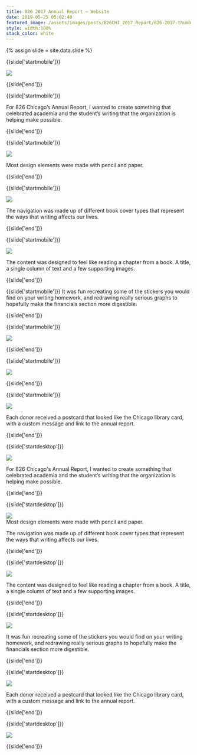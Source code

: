 ```yaml
---
title: 826 2017 Annual Report — Website
date: 2019-05-25 05:02:40
featured_image: /assets/images/posts/826CHI_2017_Report/826-2017-thumb.jpg
style: width:100%
stack_color: white
---
```

{% assign slide = site.data.slide %}


{{slide['startmobile']}}

<div><img class='full-height' src='{{ site.url }}/assets/images/posts/826CHI_2017_Report/826-2017-1-mobile.png' srcset='{{ site.url }}/assets/images/posts/826CHI_2017_Report/826-2017-1-mobile.png 375w, {{ site.url }}/assets/images/posts/826CHI_2017_Report/826-2017-1-mobile@2x.png 750w, {{ site.url }}/assets/images/posts/826CHI_2017_Report/826-2017-1-mobile@3x.png 1125w'></div>

<p class='bg-dark'></p>


{{slide['end']}}



{{slide['startmobile']}}

For 826 Chicago’s Annual Report, I wanted to create something that celebrated academia and the student’s writing that the organization is helping make possible.

{{slide['end']}}



{{slide['startmobile']}}

<div><img class='full-height' src='{{ site.url }}/assets/images/posts/826CHI_2017_Report/826-2017-2-mobile.png' srcset='{{ site.url }}/assets/images/posts/826CHI_2017_Report/826-2017-2-mobile.png 375w, {{ site.url }}/assets/images/posts/826CHI_2017_Report/826-2017-2-mobile@2x.png 750w, {{ site.url }}/assets/images/posts/826CHI_2017_Report/826-2017-2-mobile@3x.png 1125w'></div>

<p class='bg-dark'>Most design elements were made with pencil and paper.</p>

{{slide['end']}}



{{slide['startmobile']}}

<div><img class='full-height' src='{{ site.url }}/assets/images/posts/826CHI_2017_Report/826-2017-3-mobile.png' srcset='{{ site.url }}/assets/images/posts/826CHI_2017_Report/826-2017-3-mobile.png 375w, {{ site.url }}/assets/images/posts/826CHI_2017_Report/826-2017-3-mobile@2x.png 750w, {{ site.url }}/assets/images/posts/826CHI_2017_Report/826-2017-3-mobile@3x.png 1125w'></div>

<p class='bg-dark'>The navigation was made up of different book cover types that represent the ways that writing affects our lives.</p>


{{slide['end']}}



{{slide['startmobile']}}

<div><img class='full-height' src='{{ site.url }}/assets/images/posts/826CHI_2017_Report/826-2017-4-mobile.png' srcset='{{ site.url }}/assets/images/posts/826CHI_2017_Report/826-2017-4-mobile.png 375w, {{ site.url }}/assets/images/posts/826CHI_2017_Report/826-2017-4-mobile@2x.png 750w, {{ site.url }}/assets/images/posts/826CHI_2017_Report/826-2017-4-mobile@3x.png 1125w'></div>

<p class='bg-dark'>The content was designed to feel like reading a chapter from a book. A title, a single column of text and a few supporting images.</p>

{{slide['end']}}


{{slide['startmobile']}}
It was fun recreating some of the stickers you would find on your writing homework, and redrawing really serious graphs to hopefully make the financials section more digestible.

{{slide['end']}}




{{slide['startmobile']}}

<div><img class='full-height' src='{{ site.url }}/assets/images/posts/826CHI_2017_Report/826-2017-5-mobile.png' srcset='{{ site.url }}/assets/images/posts/826CHI_2017_Report/826-2017-5-mobile.png 375w, {{ site.url }}/assets/images/posts/826CHI_2017_Report/826-2017-5-mobile@2x.png 750w, {{ site.url }}/assets/images/posts/826CHI_2017_Report/826-2017-5-mobile@3x.png 1125w'></div>

<p class='bg-dark'></p>

{{slide['end']}}




{{slide['startmobile']}}

<div><img class='full-height' src='{{ site.url }}/assets/images/posts/826CHI_2017_Report/826-2017-6-mobile.png' srcset='{{ site.url }}/assets/images/posts/826CHI_2017_Report/826-2017-6-mobile.png 375w, {{ site.url }}/assets/images/posts/826CHI_2017_Report/826-2017-6-mobile@2x.png 750w, {{ site.url }}/assets/images/posts/826CHI_2017_Report/826-2017-6-mobile@3x.png 1125w'></div>

<p class='bg-dark'></p>

{{slide['end']}}



{{slide['startmobile']}}

<div><img class='full-width' src='{{ site.url }}/assets/images/posts/826CHI_2017_Report/826-2017-7-mobile.png' srcset='{{ site.url }}/assets/images/posts/826CHI_2017_Report/826-2017-7-mobile.png 375w, {{ site.url }}/assets/images/posts/826CHI_2017_Report/826-2017-7-mobile@2x.png 750w, {{ site.url }}/assets/images/posts/826CHI_2017_Report/826-2017-7-mobile@3x.png 1125w'></div>

<p class='bg'>Each donor received a postcard that looked like the Chicago library card, with a custom message and link to the annual report.</p>

{{slide['end']}}







{{slide['startdesktop']}}

<div><img class='full-width' src='{{ site.url }}/assets/images/posts/826CHI_2017_Report/826-2017-1@2x.png' srcset='{{ site.url }}/assets/images/posts/826CHI_2017_Report/826-2017-1.png 1024w, {{ site.url }}/assets/images/posts/826CHI_2017_Report/826-2017-1@2x.png 2048w, {{ site.url }}/assets/images/posts/826CHI_2017_Report/826-2017-1@3x.png 3072w'></div>

For 826 Chicago's Annual Report, I wanted to create something that celebrated academia and the student’s writing that the organization is helping make possible.

{{slide['end']}}



{{slide['startdesktop']}}

<div><img src='{{ site.url }}/assets/images/posts/826CHI_2017_Report/826-2017-2@2x.png' srcset='{{ site.url }}/assets/images/posts/826CHI_2017_Report/826-2017-2.png 794w, {{ site.url }}/assets/images/posts/826CHI_2017_Report/826-2017-2@2x.png 1588w, {{ site.url }}/assets/images/posts/826CHI_2017_Report/826-2017-2@3x.png 2382w'></div>

<figcaption>Most design elements were made with pencil and paper.</figcaption>


The navigation was made up of different book cover types that represent the ways that writing affects our lives.

{{slide['end']}}



{{slide['startdesktop']}}

<div><img src='{{ site.url }}/assets/images/posts/826CHI_2017_Report/826-2017-3@2x.png' srcset='{{ site.url }}/assets/images/posts/826CHI_2017_Report/826-2017-3.png 794w, {{ site.url }}/assets/images/posts/826CHI_2017_Report/826-2017-3@2x.png 1588w, {{ site.url }}/assets/images/posts/826CHI_2017_Report/826-2017-3@3x.png 2382w'></div>

The content was designed to feel like reading a chapter from a book. A title, a single column of text and a few supporting images.

{{slide['end']}}



{{slide['startdesktop']}}

<div><img src='{{ site.url }}/assets/images/posts/826CHI_2017_Report/826-2017-4@2x.png' srcset='{{ site.url }}/assets/images/posts/826CHI_2017_Report/826-2017-4.png 794w, {{ site.url }}/assets/images/posts/826CHI_2017_Report/826-2017-4@2x.png 1588w, {{ site.url }}/assets/images/posts/826CHI_2017_Report/826-2017-4@3x.png 2382w'></div>

It was fun recreating some of the stickers you would find on your writing homework, and redrawing really serious graphs to hopefully make the financials section more digestible.

{{slide['end']}}



{{slide['startdesktop']}}

<div><img src='{{ site.url }}/assets/images/posts/826CHI_2017_Report/826-2017-5@2x.png' srcset='{{ site.url }}/assets/images/posts/826CHI_2017_Report/826-2017-5.png 794w, {{ site.url }}/assets/images/posts/826CHI_2017_Report/826-2017-5@2x.png 1588w, {{ site.url }}/assets/images/posts/826CHI_2017_Report/826-2017-5@3x.png 2382w'></div>

Each donor received a postcard that looked like the Chicago library card, with a custom message and link to the annual report.

{{slide['end']}}


{{slide['startdesktop']}}

<div><img src='{{ site.url }}/assets/images/posts/826CHI_2017_Report/826-2017-6@2x.png' srcset='{{ site.url }}/assets/images/posts/826CHI_2017_Report/826-2017-6.png 794w, {{ site.url }}/assets/images/posts/826CHI_2017_Report/826-2017-6@2x.png 1588w, {{ site.url }}/assets/images/posts/826CHI_2017_Report/826-2017-6@3x.png 2382w'></div>

{{slide['end']}}
